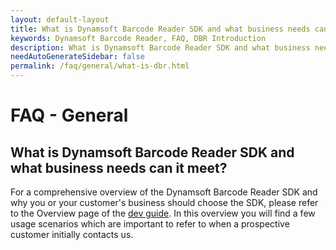 ```yaml
---
layout: default-layout
title: What is Dynamsoft Barcode Reader SDK and what business needs can it meet?
keywords: Dynamsoft Barcode Reader, FAQ, DBR Introduction
description: What is Dynamsoft Barcode Reader SDK and what business needs can it meet?
needAutoGenerateSidebar: false
permalink: /faq/general/what-is-dbr.html
---
```


# FAQ - General

## What is Dynamsoft Barcode Reader SDK and what business needs can it meet?

For a comprehensive overview of the Dynamsoft Barcode Reader SDK and why you or your customer's business should choose the SDK, please refer to the Overview page of the [dev guide](https://www.dynamsoft.com/barcode-reader/introduction/overview.html?ver=latest). In this overview you will find a few usage scenarios which are important to refer to when a prospective customer initially contacts us.
